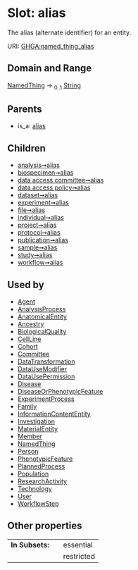 
# Slot: alias


The alias (alternate identifier) for an entity.

URI: [GHGA:named_thing_alias](https://w3id.org/GHGA/named_thing_alias)


## Domain and Range

[NamedThing](NamedThing.md) &#8594;  <sub>0..1</sub> [String](types/String.md)

## Parents

 *  is_a: [alias](alias.md)

## Children

 *  [analysis➞alias](analysis_alias.md)
 *  [biospecimen➞alias](biospecimen_alias.md)
 *  [data access committee➞alias](data_access_committee_alias.md)
 *  [data access policy➞alias](data_access_policy_alias.md)
 *  [dataset➞alias](dataset_alias.md)
 *  [experiment➞alias](experiment_alias.md)
 *  [file➞alias](file_alias.md)
 *  [individual➞alias](individual_alias.md)
 *  [project➞alias](project_alias.md)
 *  [protocol➞alias](protocol_alias.md)
 *  [publication➞alias](publication_alias.md)
 *  [sample➞alias](sample_alias.md)
 *  [study➞alias](study_alias.md)
 *  [workflow➞alias](workflow_alias.md)

## Used by

 * [Agent](Agent.md)
 * [AnalysisProcess](AnalysisProcess.md)
 * [AnatomicalEntity](AnatomicalEntity.md)
 * [Ancestry](Ancestry.md)
 * [BiologicalQuality](BiologicalQuality.md)
 * [CellLine](CellLine.md)
 * [Cohort](Cohort.md)
 * [Committee](Committee.md)
 * [DataTransformation](DataTransformation.md)
 * [DataUseModifier](DataUseModifier.md)
 * [DataUsePermission](DataUsePermission.md)
 * [Disease](Disease.md)
 * [DiseaseOrPhenotypicFeature](DiseaseOrPhenotypicFeature.md)
 * [ExperimentProcess](ExperimentProcess.md)
 * [Family](Family.md)
 * [InformationContentEntity](InformationContentEntity.md)
 * [Investigation](Investigation.md)
 * [MaterialEntity](MaterialEntity.md)
 * [Member](Member.md)
 * [NamedThing](NamedThing.md)
 * [Person](Person.md)
 * [PhenotypicFeature](PhenotypicFeature.md)
 * [PlannedProcess](PlannedProcess.md)
 * [Population](Population.md)
 * [ResearchActivity](ResearchActivity.md)
 * [Technology](Technology.md)
 * [User](User.md)
 * [WorkflowStep](WorkflowStep.md)

## Other properties

|  |  |  |
| --- | --- | --- |
| **In Subsets:** | | essential |
|  | | restricted |

